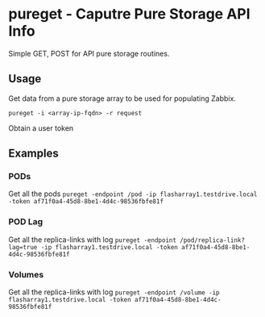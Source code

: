 # pureget - Caputre Pure Storage API Info

Simple GET, POST for API pure storage routines.

## Usage

Get data from a pure storage array to be used for populating Zabbix.

`pureget -i <array-ip-fqdn> -r request`

Obtain a user token 
  
## Examples

### PODs

Get all the pods
`pureget -endpoint /pod -ip flasharray1.testdrive.local -token af71f0a4-45d8-8be1-4d4c-98536fbfe81f`

### POD Lag

Get all the replica-links with log
`pureget -endpoint /pod/replica-link?lag=true -ip flasharray1.testdrive.local -token af71f0a4-45d8-8be1-4d4c-98536fbfe81f`
  
### Volumes

Get all the replica-links with log
`pureget -endpoint /volume -ip flasharray1.testdrive.local -token af71f0a4-45d8-8be1-4d4c-98536fbfe81f`
  
  
